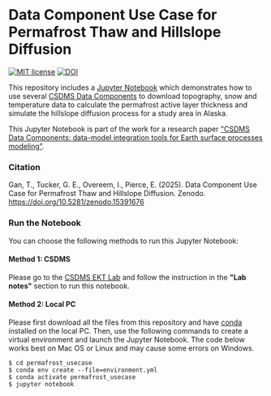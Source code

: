 # Data Component Use Case for Permafrost Thaw and Hillslope Diffusion
[![MIT license](https://img.shields.io/badge/License-MIT-blue.svg)](https://github.com/gantian127/permafrost_usecase/blob/master/LICENSE.txt)
[![DOI](https://zenodo.org/badge/DOI/10.5281/zenodo.15391676.svg)](https://doi.org/10.5281/zenodo.15391676)

This repository includes a [Jupyter Notebook](permafrost_alaska.ipynb) 
which demonstrates how to use several [CSDMS Data Components](https://csdms.colorado.edu/wiki/DataComponents) to download 
topography, snow and temperature data to calculate the permafrost active layer thickness 
and simulate the hillslope diffusion process for a study area in Alaska.

This Jupyter Notebook is part of the work for a research paper 
["CSDMS Data Components: data-model integration tools for Earth surface processes modeling"](https://gmd.copernicus.org/articles/17/2165/2024/gmd-17-2165-2024.html).


### Citation
Gan, T., Tucker, G. E., Overeem, I., Pierce, E. (2025). Data Component Use Case for 
Permafrost Thaw and Hillslope Diffusion. Zenodo. https://doi.org/10.5281/zenodo.15391676

### Run the Notebook
You can choose the following methods to run this Jupyter Notebook: 

[//]: # (#### Method 1: HydroShare)

[//]: # (Please go to the [HydroShare Resource]&#40;https://www.hydroshare.org/resource/c4ebe3515a894446bf26aba0aedd7fdd/&#41; )

[//]: # (and follow the instruction in the **"Abstract"** section to run this notebook.)


#### Method 1: CSDMS
Please go to the [CSDMS EKT Lab](https://csdms.colorado.edu/wiki/Lab-0032) 
and follow the instruction in the **"Lab notes"** section to run this notebook.


#### Method 2: Local PC
Please first download all the files from this repository and have 
[conda](https://conda.io/projects/conda/en/latest/user-guide/install/index.html) installed on the local PC.
Then, use the following commands to create a virtual environment and launch the Jupyter Notebook. The code below works best on Mac OS or Linux and may cause some errors on Windows.
```
$ cd permafrost_usecase
$ conda env create --file=environment.yml
$ conda activate permafrost_usecase
$ jupyter notebook
```
